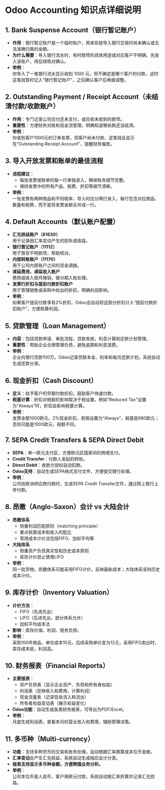 # Odoo Accounting 知识点详细说明

## 1. Bank Suspense Account（银行暂记账户）
- **作用**：银行暂记账户是一个临时账户，用来存放导入银行交易时尚未确认或无法准确归类的金额。  
- **为什么需要**：导入银行流水时，有时款项的具体用途或对应客户不明确，先放入该账户，待后续核对确认。  
- **举例**：  
  你导入了一笔银行流水显示收到 1000 元，但不确定是哪个客户的付款，这时这笔钱暂时记入“银行暂记账户”，之后确认客户后再做调整。

## 2. Outstanding Payment / Receipt Account（未结清付款/收款账户）
- **作用**：专门记录公司应付还未支付，或应收未收到的款项。  
- **重要性**：方便财务对账和现金流管理，明确知道哪些款还没结清。  
- **举例**：  
  你收到客户1000元的订单发票，但客户尚未付款，这笔钱会显示在“Outstanding Receipt Account”，提醒财务催款。

## 3. 导入开放发票和账单的最佳流程
- **流程建议**：  
  - 每张发票或账单的每一行单独录入，确保账务细节完整。  
  - 保持发票中的所有产品、税费、折扣等细节清晰。  
- **举例**：  
  一张发票有两种商品和不同税率，导入时应分两行录入，每行包含对应商品、数量和税费，而不是将发票金额合并成一行。

## 4. Default Accounts（默认账户配置）
- **汇兑损益账户（61630）**  
  用于记录因汇率变动产生的损失或收益。  
- **银行暂记账户（11112）**  
  用于暂存不明款项，帮助核对。  
- **内部转账账户（11170）**  
  用于公司内部账户之间的资金调拨。  
- **递延费用、递延收入账户**  
  费用或收入按月摊销，做分期入账处理。  
- **发票行折扣与提前付款折扣账户**  
  用于管理销售或采购中给出的折扣，明确利润影响。  
- **举例**：  
  如果客户提前付款享有2%折扣，Odoo会自动将这部分折扣计入“提前付款折扣账户”，方便核算利润。

## 5. 贷款管理（Loan Management）
- **内容**：包括贷款申请、审批流程，贷款发放，利息计算和还款计划管理。  
- **重要性**：帮助企业合理管理负债，避免逾期和利息浪费。  
- **举例**：  
  企业向银行贷款100万，Odoo记录贷款本金、利率和每月还款计划，系统自动生成还款分录。

## 6. 现金折扣（Cash Discount）
- **定义**：给予客户的早期付款折扣，鼓励客户快速付款。  
- **税基计算**：折扣对税额的影响取决于税设置，例如“Reduced Tax”设置为“Always”时，折扣会影响税基计算。  
- **举例**：  
  发票金额1000欧元，2%现金折扣，若税设置为“Always”，税基是980欧元；否则可能是1000欧元，税额不同。

## 7. SEPA Credit Transfers & SEPA Direct Debit
- **SEPA**：单一欧元支付区，方便欧元区国家间的跨境支付。  
- **Credit Transfer**：付款人发起的转账。  
- **Direct Debit**：收款方授权自动扣款。  
- **Odoo支持**：自动生成SEPA格式支付文件，方便提交银行处理。  
- **举例**：  
  公司给欧洲供应商付款时，生成SEPA Credit Transfer文件，通过网上银行上传付款。

## 8. 昂撒（Anglo-Saxon）会计 vs 大陆会计
- **昂撒体系**  
  - 侧重利润匹配原则（matching principle）  
  - 重点核算成本和收入的配比  
  - 常用成本计价法包括FIFO、加权平均等  
- **大陆体系**  
  - 侧重资产负债真实性和历史成本原则  
  - 库存计价禁止使用LIFO  
- **举例**：  
  同一批货物，昂撒体系可能采用FIFO计价，反映最新成本；大陆体系坚持历史成本计价。

## 9. 库存计价（Inventory Valuation）
- **计价方法**：  
  - FIFO（先进先出）  
  - LIFO（后进先出，部分体系允许）  
  - 加权平均成本法  
- **影响**：库存价值、利润、税务负担。  
- **举例**：  
  采购100件商品，单位成本10元，后续采购单价变为12元，采用FIFO卖出时，库存成本低，利润高。

## 10. 财务报表（Financial Reports）
- **主要报表**：  
  - 资产负债表（显示企业资产、负债和所有者权益）  
  - 利润表（反映收入和费用，计算利润）  
  - 现金流量表（记录现金流入和流出）  
  - 所有者权益变动表（展示权益变化）  
- **Odoo功能**：自动生成各类财务报表，可导出为PDF/Excel。  
- **举例**：  
  月底生成利润表，查看本月的营业收入和费用，辅助管理决策。

## 11. 多币种（Multi-currency）
- **功能**：支持多种货币的交易和账务处理，自动根据汇率换算成本位币金额。  
- **汇率变动**会产生汇兑损益，系统自动生成相应会计分录。  
- **报表支持显示多币种金额，方便跨国业务分析。**  
- **举例**：  
  公司本位币是人民币，客户用欧元付款，系统自动按汇率折算并记录汇兑损益。
